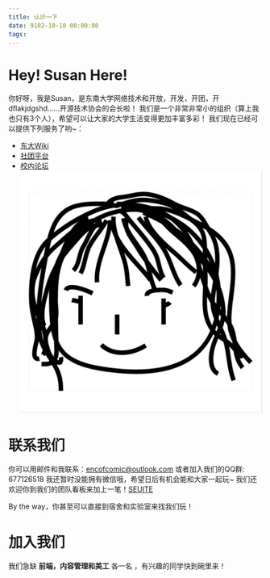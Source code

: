 ```yaml
---
title: 认识一下
date: 9102-10-10 00:00:00
tags:
---
```


# Hey! Susan Here!

你好呀，我是Susan，是东南大学网络技术和开放，开发，开团，开dflakjdgshd……开源技术协会的会长啦！
我们是一个非常非常小的组织（算上我也只有3个人），希望可以让大家的大学生活变得更加丰富多彩！
我们现在已经可以提供下列服务了哟~：
- [东大Wiki](https://wiki.seu.services)
- [社团平台](https://club.seu.services)
- [校内论坛](https://bbs.seu.services)
![I'm Susan](/img/Susan.png)

# 联系我们

你可以用邮件和我联系：encofcomic@outlook.com
或者加入我们的QQ群: 677126518 
我还暂时没能拥有微信哦，希望日后有机会能和大家一起玩~
我们还欢迎你到我们的团队看板来加上一笔！[SEUITE](https://cr.seu.services)

By the way，你甚至可以直接到宿舍和实验室来找我们玩！

# 加入我们
我们急缺 **前端，内容管理和美工** 各一名 ，有兴趣的同学快到碗里来！